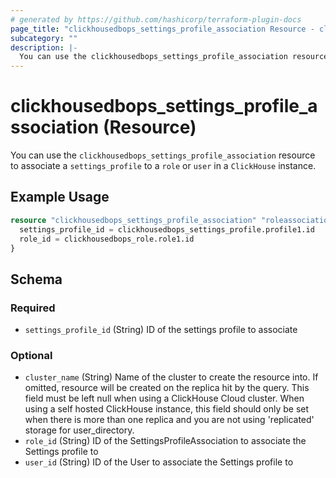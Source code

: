 ```yaml
---
# generated by https://github.com/hashicorp/terraform-plugin-docs
page_title: "clickhousedbops_settings_profile_association Resource - clickhousedbops"
subcategory: ""
description: |-
  You can use the clickhousedbops_settings_profile_association resource to associate a settings_profile to a role or user in a ClickHouse instance.
---
```


# clickhousedbops_settings_profile_association (Resource)

You can use the `clickhousedbops_settings_profile_association` resource to associate a `settings_profile` to a `role` or `user` in a `ClickHouse` instance.

## Example Usage

```terraform
resource "clickhousedbops_settings_profile_association" "roleassociation" {
  settings_profile_id = clickhousedbops_settings_profile.profile1.id
  role_id = clickhousedbops_role.role1.id
}
```

<!-- schema generated by tfplugindocs -->
## Schema

### Required

- `settings_profile_id` (String) ID of the settings profile to associate

### Optional

- `cluster_name` (String) Name of the cluster to create the resource into. If omitted, resource will be created on the replica hit by the query.
This field must be left null when using a ClickHouse Cloud cluster.
When using a self hosted ClickHouse instance, this field should only be set when there is more than one replica and you are not using 'replicated' storage for user_directory.
- `role_id` (String) ID of the SettingsProfileAssociation to associate the Settings profile to
- `user_id` (String) ID of the User to associate the Settings profile to
